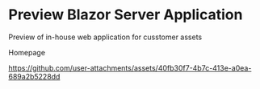 # Preview Blazor Server Application
Preview of in-house web application for cusstomer assets

Homepage

https://github.com/user-attachments/assets/40fb30f7-4b7c-413e-a0ea-689a2b5228dd
